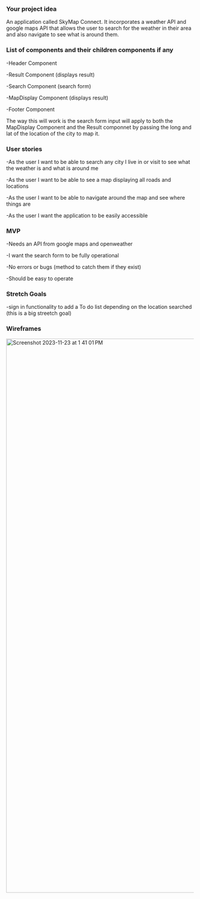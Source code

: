 ### Your project idea

An application called SkyMap Connect. It incorporates a weather API and google maps API that allows the user to search for the weather in their area and also navigate to see what is around them.

### List of components and their children components if any

-Header Component

-Result Component (displays result)

-Search Component (search form)

-MapDisplay Component (displays result)

-Footer Component

The way this will work is the search form input will apply to both the MapDisplay Component and the Result componnet by passing the long and lat of the location of the city to map it.

### User stories

-As the user I want to be able to search any city I live in or visit to see what the weather is and what is around me

-As the user I want to be able to see a map displaying all roads and locations

-As the user I want to be able to navigate around the map and see where things are

-As the user I want the application to be easily accessible

### MVP

-Needs an API from google maps and openweather

-I want the search form to be fully operational

-No errors or bugs (method to catch them if they exist)

-Should be easy to operate

### Stretch Goals

-sign in functionality to add a To do list depending on the location searched (this is a big streetch goal)

### Wireframes

<img width="1487" alt="Screenshot 2023-11-23 at 1 41 01 PM" src="https://media.git.generalassemb.ly/user/49500/files/8ec2ab35-2a20-4aa9-aa5e-861b9f4af5b8">
